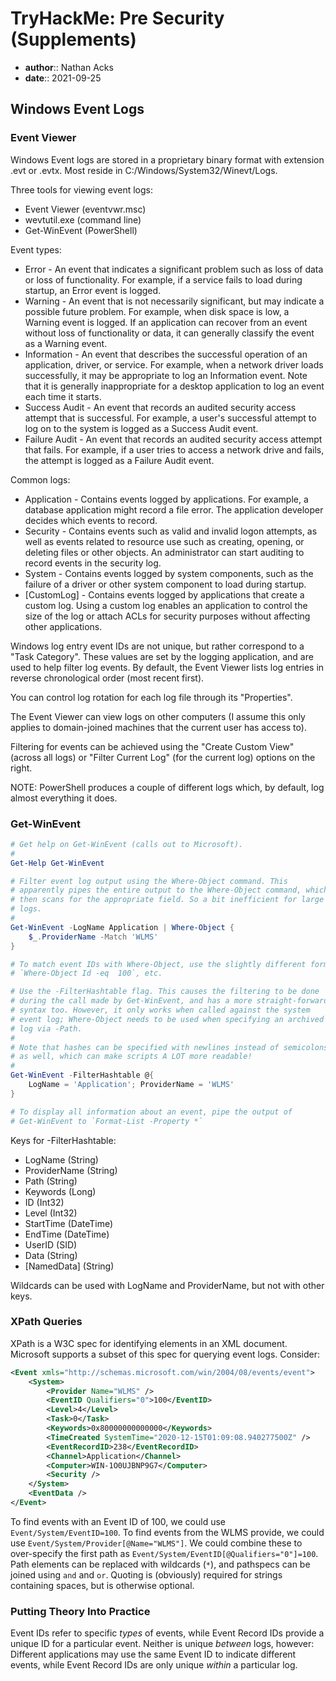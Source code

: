 # TryHackMe: Pre Security (Supplements)

* **author**:: Nathan Acks  
* **date**:: 2021-09-25

## Windows Event Logs

### Event Viewer

Windows Event logs are stored in a proprietary binary format with extension .evt or .evtx. Most reside in C:/Windows/System32/Winevt/Logs.

Three tools for viewing event logs:

* Event Viewer (eventvwr.msc)
* wevtutil.exe (command line)
* Get-WinEvent (PowerShell)

Event types:

* Error - An event that indicates a significant problem such as loss of data or loss of functionality. For example, if a service fails to load during startup, an Error event is logged.
* Warning - An event that is not necessarily significant, but may indicate a possible future problem. For example, when disk space is low, a Warning event is logged. If an application can recover from an event without loss of functionality or data, it can generally classify the event as a Warning event.
* Information - An event that describes the successful operation of an application, driver, or service. For example, when a network driver loads successfully, it may be appropriate to log an Information event. Note that it is generally inappropriate for a desktop application to log an event each time it starts.
* Success Audit - An event that records an audited security access attempt that is successful. For example, a user's successful attempt to log on to the system is logged as a Success Audit event.
* Failure Audit - An event that records an audited security access attempt that fails. For example, if a user tries to access a network drive and fails, the attempt is logged as a Failure Audit event.

Common logs:

* Application - Contains events logged by applications. For example, a database application might record a file error. The application developer decides which events to record.
* Security - Contains events such as valid and invalid logon attempts, as well as events related to resource use such as creating, opening, or deleting files or other objects. An administrator can start auditing to record events in the security log.
* System - Contains events logged by system components, such as the failure of a driver or other system component to load during startup.
* \[CustomLog\] - Contains events logged by applications that create a custom log. Using a custom log enables an application to control the size of the log or attach ACLs for security purposes without affecting other applications.

Windows log entry event IDs are not unique, but rather correspond to a "Task Category". These values are set by the logging application, and are used to help filter log events. By default, the Event Viewer lists log entries in reverse chronological order (most recent first).

You can control log rotation for each log file through its "Properties".

The Event Viewer can view logs on other computers (I assume this only applies to domain-joined machines that the current user has access to).

Filtering for events can be achieved using the "Create Custom View" (across all logs) or "Filter Current Log" (for the current log) options on the right.

NOTE: PowerShell produces a couple of different logs which, by default, log almost everything it does.

### Get-WinEvent

```powershell
# Get help on Get-WinEvent (calls out to Microsoft).
#
Get-Help Get-WinEvent

# Filter event log output using the Where-Object command. This
# apparently pipes the entire output to the Where-Object command, which
# then scans for the appropriate field. So a bit inefficient for large
# logs.
#
Get-WinEvent -LogName Application | Where-Object {
	$_.ProviderName -Match 'WLMS'
}

# To match event IDs with Where-Object, use the slightly different form
# `Where-Object Id -eq  100`, etc.

# Use the -FilterHashtable flag. This causes the filtering to be done
# during the call made by Get-WinEvent, and has a more straight-forward
# syntax too. However, it only works when called against the system
# event log; Where-Object needs to be used when specifying an archived
# log via -Path.
#
# Note that hashes can be specified with newlines instead of semicolons
# as well, which can make scripts A LOT more readable!
#
Get-WinEvent -FilterHashtable @{
	LogName = 'Application'; ProviderName = 'WLMS'
}

# To display all information about an event, pipe the output of
# Get-WinEvent to `Format-List -Property *`
```

Keys for -FilterHashtable:

* LogName (String)
* ProviderName (String)
* Path (String)
* Keywords (Long)
* ID (Int32)
* Level (Int32)
* StartTime (DateTime)
* EndTime (DateTime)
* UserID (SID)
* Data (String)
* \[NamedData\] (String)

Wildcards can be used with LogName and ProviderName, but not with other keys.

### XPath Queries

XPath is a W3C spec for identifying elements in an XML document. Microsoft supports a subset of this spec for querying event logs. Consider:

```xml
<Event xmls="http://schemas.microsoft.com/win/2004/08/events/event">
	<System>
		<Provider Name="WLMS" />
		<EventID Qualifiers="0">100</EventID>
		<Level>4</Level>
		<Task>0</Task>
		<Keywords>0x80000000000000</Keywords>
		<TimeCreated SystemTime="2020-12-15T01:09:08.940277500Z" />
		<EventRecordID>238</EventRecordID>
		<Channel>Application</Channel>
		<Computer>WIN-1O0UJBNP9G7</Computer>
		<Security />
	</System>
	<EventData />
</Event>
```

To find events with an Event ID of 100, we could use `Event/System/EventID=100`. To find events from the WLMS provide, we could use `Event/System/Provider[@Name="WLMS"]`. We could combine these to over-specify the first path as `Event/System/EventID[@Qualifiers="0"]=100`. Path elements can be replaced with wildcards (`*`), and pathspecs can be joined using `and` and `or`. Quoting is (obviously) required for strings containing spaces, but is otherwise optional.

### Putting Theory Into Practice

Event IDs refer to specific *types* of events, while Event Record IDs provide a unique ID for a particular event. Neither is unique *between* logs, however: Different applications may use the same Event ID to indicate different events, while Event Record IDs are only unique *within* a particular log.
